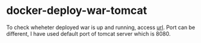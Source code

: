 # docker-deploy-war-tomcat

To check wheheter deployed war is up and running, access [url](http://localhost:8080/docker-deployment-demo/hello).
Port can be different, I have used default port of tomcat server which is 8080.
